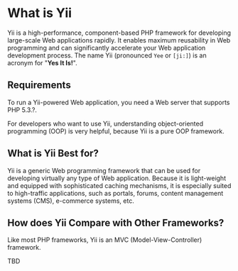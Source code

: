 What is Yii
===========

Yii is a high-performance, component-based PHP framework for developing
large-scale Web applications rapidly. It enables maximum reusability in Web
programming and can significantly accelerate your Web application development
process. The name Yii (pronounced `Yee` or `[ji:]`) is an acronym for
"**Yes It Is!**".


Requirements
------------

To run a Yii-powered Web application, you need a Web server that supports
PHP 5.3.?.

For developers who want to use Yii, understanding object-oriented
programming (OOP) is very helpful, because Yii is a pure OOP framework.


What is Yii Best for?
---------------------

Yii is a generic Web programming framework that can be used for developing
virtually any type of Web application.  Because it is light-weight and
equipped with sophisticated caching mechanisms, it is especially suited
to high-traffic applications, such as portals, forums, content
management systems (CMS), e-commerce systems, etc.


How does Yii Compare with Other Frameworks?
-------------------------------------------

Like most PHP frameworks, Yii is an MVC (Model-View-Controller) framework.

TBD